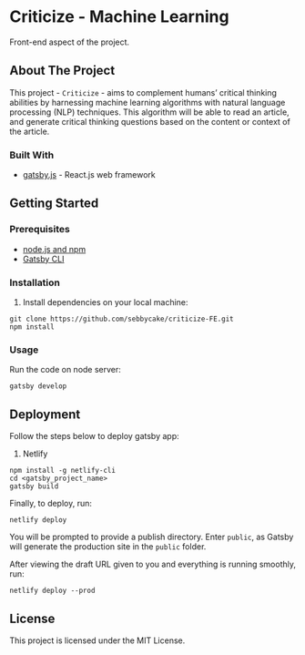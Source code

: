 # Criticize - Machine Learning

Front-end aspect of the project.

## About The Project

This project - `Criticize` - aims to complement humans’ critical thinking abilities by harnessing machine learning algorithms with natural language processing (NLP) techniques. This algorithm will be able to read an article, and generate critical thinking questions based on the content or context of the article.

### Built With

* [gatsby.js](https://www.gatsbyjs.com/) - React.js web framework

## Getting Started

### Prerequisites

* [node.js and npm](https://nodejs.org/en/)
* [Gatsby CLI](https://www.gatsbyjs.com/docs/tutorial/part-0/#gatsby-cli)


### Installation

1. Install dependencies on your local machine:

```
git clone https://github.com/sebbycake/criticize-FE.git
npm install
```

### Usage

Run the code on node server:
```
gatsby develop
```

## Deployment

Follow the steps below to deploy gatsby app:

1. Netlify

```
npm install -g netlify-cli
cd <gatsby_project_name>
gatsby build
```


Finally, to deploy, run:
```
netlify deploy
```
You will be prompted to provide a publish directory. Enter `public`, as Gatsby will generate the production site in the `public` folder.


After viewing the draft URL given to you and everything is running smoothly, run:
```
netlify deploy --prod
```



## License

This project is licensed under the MIT License.
